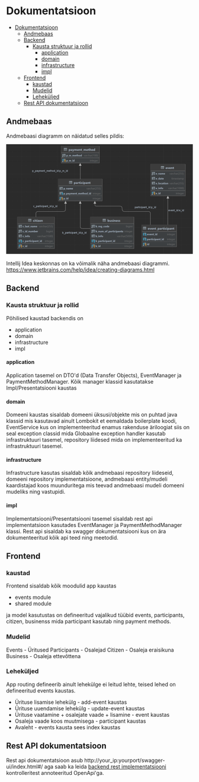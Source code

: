 # Dokumentatsioon

- [Dokumentatsioon](#dokumentatsioon)
  - [Andmebaas](#andmebaas)
  - [Backend](#backend)
    - [Kausta struktuur ja rollid](#kausta-struktuur-ja-rollid)
      - [application](#application)
      - [domain](#domain)
      - [infrastructure](#infrastructure)
      - [impl](#impl)
  - [Frontend](#frontend)
    - [kaustad](#kaustad)
    - [Mudelid](#mudelid)
    - [Leheküljed](#leheküljed)
  - [Rest API dokumentatsioon](#rest-api-dokumentatsioon)

## Andmebaas

Andmebaasi diagramm on näidatud selles pildis:

![Database structure](./db-schema.png)

Intellij Idea keskonnas on ka võimalik näha andmebaasi diagrammi.
https://www.jetbrains.com/help/idea/creating-diagrams.html

## Backend

### Kausta struktuur ja rollid

Põhilised kaustad backendis on

- application
- domain
- infrastructure
- impl

#### application

Application tasemel on DTO'd (Data Transfer Objects),
EventManager ja PaymentMethodManager. Kõik manager klassid kasutatakse Impl/Presentatsiooni kaustas

#### domain

Domeeni kaustas sisaldab domeeni üksusi/objekte mis on puhtad java klassid mis kasutavad ainult Lombokit et eemaldada boilerplate koodi, EventService kus on implementeeritud enamus rakenduse äriloogiat siis on seal exception classid mida Globaalne exception handler kasutab infrastruktuuri tasemel, repository liidesed mida on implementeeritud ka infrastruktuuri tasemel.

#### infrastructure

Infrastructure kasutas sisaldab kõik andmebaasi repository liideseid, domeeni repository implementatsioone, andmebaasi entity/mudeli kaardistajad koos muunduritega mis teevad andmebaasi mudeli domeeni mudeliks ning vastupidi.

#### impl

Implementatsiooni/Presentatsiooni tasemel sisaldab rest api implementatsioon kasutades EventManager ja PaymentMethodManager klassi. Rest api sisaldab ka swagger dokumentatsiooni kus on ära dokumenteeritud kõik api teed ning meetodid.

## Frontend

### kaustad

Frontend sisaldab kõik moodulid app kaustas

- events module
- shared module

ja model kasutustas on defineeritud vajalikud tüübid events, participants, citizen, businenss mida participant kasutab ning payment methods.

### Mudelid

Events - Üritused
Participants - Osalejad
Citizen - Osaleja eraisikuna
Business - Osaleja ettevõttena

### Leheküljed

App routing defineerib ainult lehekülge ei leitud lehte,
teised lehed on defineeritud events kaustas.

- Ürituse lisamise lehekülg - add-event kaustas
- Ürituse uuendamise lehekülg - update-event kaustas
- Ürituse vaatamine + osalejate vaade + lisamine - event kaustas
- Osaleja vaade koos muutmisega - participant kaustas
- Avaleht - events kausta sees index kaustas

## Rest API dokumentatsioon

Rest api dokumentatsioon asub http://your_ip:yourport/swagger-ui/index.html#/ aga saab ka leida [backend rest implementatsiooni](./backend/src/main/java/ee/erik/backend/impl/rest/) kontrolleritest annoteeritud OpenApi'ga.
